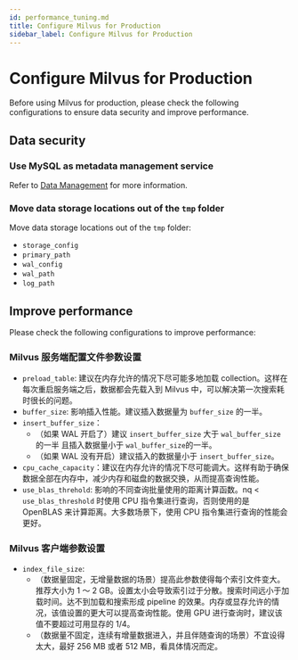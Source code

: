 ```yaml
---
id: performance_tuning.md
title: Configure Milvus for Production
sidebar_label: Configure Milvus for Production
---
```


# Configure Milvus for Production

Before using Milvus for production, please check the following configurations to ensure data security and improve performance. 

## Data security

### Use MySQL as metadata management service

Refer to [Data Management](data_manage.md) for more information.

### Move data storage locations out of the `tmp` folder

Move data storage locations out of the `tmp` folder:

- `storage_config`
- `primary_path`
- `wal_config`
- `wal_path`
- `log_path`

## Improve performance

Please check the following configurations to improve performance:

### Milvus 服务端配置文件参数设置

- `preload_table`: 建议在内存允许的情况下尽可能多地加载 collection。这样在每次重启服务端之后，数据都会先载入到 Milvus 中，可以解决第一次搜索耗时很长的问题。
- `buffer_size`: 影响插入性能。建议插入数据量为 `buffer_size` 的一半。
- `insert_buffer_size`：
  - （如果 WAL 开启了）建议 `insert_buffer_size` 大于 `wal_buffer_size` 的一半 且插入数据量小于 `wal_buffer_size`的一半。
  - （如果 WAL 没有开启）建议插入的数据量小于 `insert_buffer_size`。
- `cpu_cache_capacity`：建议在内存允许的情况下尽可能调大。这样有助于确保数据全部在内存中，减少内存和磁盘的数据交换，从而提高查询性能。
- `use_blas_threhold`: 影响的不同查询批量使用的距离计算函数。nq < `use_blas_threshold` 时使用 CPU 指令集进行查询，否则使用的是 OpenBLAS 来计算距离。大多数场景下，使用 CPU 指令集进行查询的性能会更好。

### Milvus 客户端参数设置

- `index_file_size`:
  - （数据量固定，无增量数据的场景）提高此参数使得每个索引文件变大。推荐大小为 1 ～ 2 GB。设置太小会导致索引过于分散。搜索时间远小于加载时间。达不到加载和搜索形成 pipeline 的效果。内存或显存允许的情况，该值设置的更大可以提高查询性能。使用 GPU 进行查询时，建议该值不要超过可用显存的 1/4。
  - （数据量不固定，连续有增量数据进入，并且伴随查询的场景）不宜设得太大，最好 256 MB 或者 512 MB，看具体情况而定。
